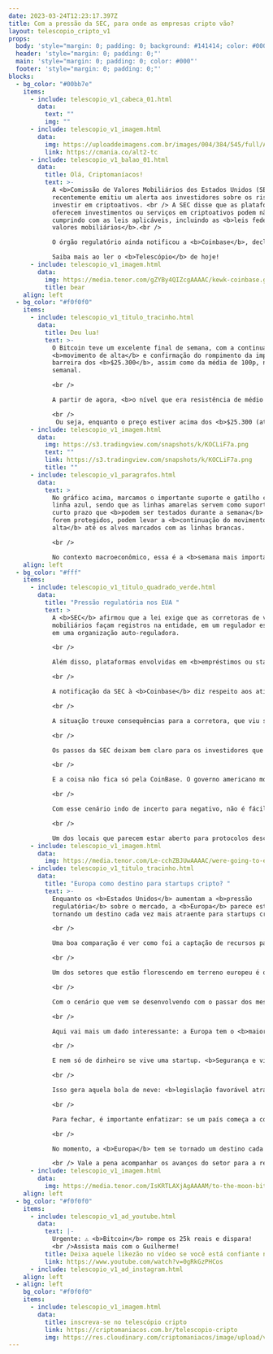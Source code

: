 ```yaml
---
date: 2023-03-24T12:23:17.397Z
title: Com a pressão da SEC, para onde as empresas cripto vão?
layout: telescopio_cripto_v1
props:
  body: 'style="margin: 0; padding: 0; background: #141414; color: #000"'
  header: 'style="margin: 0; padding: 0;"'
  main: 'style="margin: 0; padding: 0; color: #000"'
  footer: 'style="margin: 0; padding: 0;"'
blocks:
  - bg_color: "#00bb7e"
    items:
      - include: telescopio_v1_cabeca_01.html
        data:
          text: ""
          img: ""
      - include: telescopio_v1_imagem.html
        data:
          img: https://uploaddeimagens.com.br/images/004/384/545/full/Altseason_Newsletter_final.png?1678449695
          link: https://cmania.co/alt2-tc
      - include: telescopio_v1_balao_01.html
        data:
          title: Olá, Criptomaníacos!
          text: >-
            A <b>Comissão de Valores Mobiliários dos Estados Unidos (SEC)</b>
            recentemente emitiu um alerta aos investidores sobre os riscos de
            investir em criptoativos. <br /> A SEC disse que as plataformas que
            oferecem investimentos ou serviços em criptoativos podem não estar
            cumprindo com as leis aplicáveis, incluindo as <b>leis federais de
            valores mobiliários</b>.<br /> 

            O órgão regulatório ainda notificou a <b>Coinbase</b>, declarando formalmente os planos de iniciar uma ação de execução contra a empresa.<br /> 

            Saiba mais ao ler o <b>Telescópio</b> de hoje!
      - include: telescopio_v1_imagem.html
        data:
          img: https://media.tenor.com/gZYBy4QIZcgAAAAC/kewk-coinbase.gif
          title: bear
    align: left
  - bg_color: "#f0f0f0"
    items:
      - include: telescopio_v1_titulo_tracinho.html
        data:
          title: Deu lua!
          text: >-
            O Bitcoin teve um excelente final de semana, com a continuação do
            <b>movimento de alta</b> e confirmação do rompimento da importante
            barreira dos <b>$25.300</b>, assim como da média de 100p, no
            semanal. 

            <br /> 

            A partir de agora, <b>o nível que era resistência de médio prazo vai servir como suporte</b>. Também podemos considerar essa região como um gatilho para sinalizar o início de um <b>processo de correção mais acentuado</b>.

            <br /> 
             Ou seja, enquanto o preço estiver acima dos <b>$25.300 (até $25.000)</b>, não esperamos por uma correção expressiva e é mais provável que o preço <b>continue subindo</b>, mesmo que sem correções, até os alvos marcados com linhas brancas.
      - include: telescopio_v1_imagem.html
        data:
          img: https://s3.tradingview.com/snapshots/k/KOCLiF7a.png
          text: ""
          link: https://s3.tradingview.com/snapshots/k/KOCLiF7a.png
          title: ""
      - include: telescopio_v1_paragrafos.html
        data:
          text: >
            No gráfico acima, marcamos o importante suporte e gatilho com a
            linha azul, sendo que as linhas amarelas servem como suportes do
            curto prazo que <b>podem ser testados durante a semana</b> e, se
            forem protegidos, podem levar a <b>continuação do movimento de
            alta</b> até os alvos marcados com as linhas brancas.

            <br /> 

            No contexto macroeconômico, essa é a <b>semana mais importante de março</b>, com os investidores à espera da decisão de juros na quarta-feira, onde <b>o mercado espera um aumento de 0.25bps</b>. Se os dados vierem abaixo ou em linha com a expectativa dos investidores, podemos ter <b>mais altas entre as criptomoedas</b>. 
    align: left
  - bg_color: "#fff"
    items:
      - include: telescopio_v1_titulo_quadrado_verde.html
        data:
          title: "Pressão regulatória nos EUA "
          text: >
            A <b>SEC</b> afirmou que a lei exige que as corretoras de valores
            mobiliários façam registros na entidade, em um regulador estadual e
            em uma organização auto-reguladora. 

            <br />

            Além disso, plataformas envolvidas em <b>empréstimos ou staking</b> em criptoativos podem estar <b>sujeitas às leis federais de valores mobiliários</b>. 

            <br />

            A notificação da SEC à <b>Coinbase</b> diz respeito aos ativos digitais listados, ao serviço de staking e a Coinbase Wallet. 

            <br />

            A situação trouxe consequências para a corretora, que viu suas ações <b>despencar mais de 15%</b> após a divulgação da notícia.

            <br />

            Os passos da SEC deixam bem claro para os investidores que o órgão regulador está <b>aumentando sua vigilância</b> sobre o mercado cripto. 

            <br />

            E a coisa não fica só pela CoinBase. O governo americano mostra que quer estar no <b>controle</b> em praticamente todo o mercado, inclusive dando a entender que, <b>tirando o Bitcoin</b>, <b>todos os outros projetos podem ser considerados valores mobiliários</b> e portanto, estão sob seus “domínios”.  <br />Isso pode ter implicações significativas para várias outras empresas do setor cripto nos Estados Unidos.

            <br />

            Com esse cenário indo de incerto para negativo, não é fácil deduzir que o centro do ecossistema pode mudar de local, <b>levando financiamento e inovação para outras regiões com ambientes regulatórios mais favoráveis</b> ao mercado cripto.

            <br />

            Um dos locais que parecem estar aberto para protocolos descentralizados é a <b>Europa</b>.
      - include: telescopio_v1_imagem.html
        data:
          img: https://media.tenor.com/Le-cchZBJUwAAAAC/were-going-to-europe-travel.gif
      - include: telescopio_v1_titulo_tracinho.html
        data:
          title: "Europa como destino para startups cripto? "
          text: >-
            Enquanto os <b>Estados Unidos</b> aumentam a <b>pressão
            regulatória</b> sobre o mercado, a <b>Europa</b> parece estar se
            tornando um destino cada vez mais atraente para startups cripto. 

            <br /> 

            Uma boa comparação é ver como foi a captação de recursos para empresas do setor em 2022 nas duas regiões. Enquanto as startups cripto da Europa bateram seu recorde de recursos, com uma incrível marca de <b>US$ 5,7 bilhões</b> (mesmo em mercado em baixa), o financiamento de startups do setor em solo americano <b>caiu</b>.

            <br /> 

            Um dos setores que estão florescendo em terreno europeu é o da <b>Web3</b>, que já possui vários projetos e empresas de peso por lá.

            <br /> 

            Com o cenário que vem se desenvolvendo com o passar dos meses, é possível que mais empresas e <b>projetos cripto migrem para a região europeia</b> em busca de financiamento e inovação. Isso pode fortalecer ainda mais o ecossistema cripto local e torná-lo um importante <b>polo global para o mercado cripto</b>.

            <br /> 

            Aqui vai mais um dado interessante: a Europa tem o <b>maior número de startups cripto</b>. Se, por um lado, uma parcela bem grande dessas empresas ainda estão em estágio inicial, é por lá que o financiamento de startups do setor está bombando, o que mostra uma base sólida para o crescimento do mercado.

            <br /> 

            E nem só de dinheiro se vive uma startup. <b>Segurança e viabilidade do ponto de vista jurídico</b> é importante. E como os acontecimentos recentes nos EUA não são muito favoráveis, o mais esperado é que os investidores busquem oportunidades no mercado europeu. 

            <br /> 

            Isso gera aquela bola de neve: <b>legislação favorável atrai investimento</b>. Investimento atrai <b>mais empresas</b>. Mais empresas atrai <b>mais recursos</b>. Se o estado ver que isso gera receita, pode criar <b>ambientes ainda mais favoráveis</b>, que realimentam o ciclo do desenvolvimento.

            <br /> 

            Para fechar, é importante enfatizar: se um país começa a colocar barreiras demais nas iniciativas cripto, elas somente <b>tendem a ir para uma outra nação mais amigável</b>. 

            <br /> 

            No momento, a <b>Europa</b> tem se tornado um destino cada vez mais interessante para empresas e projetos cripto em busca de financiamento e inovação.

            <br /> Vale a pena acompanhar os avanços do setor para a região!
      - include: telescopio_v1_imagem.html
        data:
          img: https://media.tenor.com/IsKRTLAXjAgAAAAM/to-the-moon-bitcoin.gif
    align: left
  - bg_color: "#f0f0f0"
    items:
      - include: telescopio_v1_ad_youtube.html
        data:
          text: |-
            Urgente: ⚠️ <b>Bitcoin</b> rompe os 25k reais e dispara!
            <br />Assista mais com o Guilherme!
          title: Deixa aquele likezão no vídeo se você está confiante no BTC!
          link: https://www.youtube.com/watch?v=0gRkGzPHCos
      - include: telescopio_v1_ad_instagram.html
    align: left
  - align: left
    bg_color: "#f0f0f0"
    items:
      - include: telescopio_v1_imagem.html
        data:
          title: inscreva-se no telescópio cripto
          link: https://criptomaniacos.com.br/telescopio-cripto
          img: https://res.cloudinary.com/criptomaniacos/image/upload/v1662133224/telescopio/inscreva-se-telescopio.png
---
```

